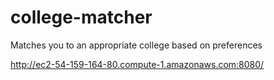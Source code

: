 # college-matcher
Matches you to an appropriate college based on preferences

http://ec2-54-159-164-80.compute-1.amazonaws.com:8080/
